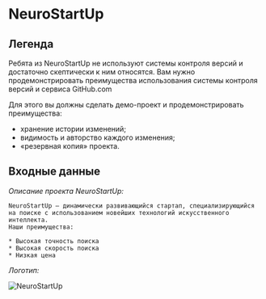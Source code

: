 # NeuroStartUp

## Легенда
Ребята из NeuroStartUp не используют системы контроля версий и 
достаточно скептически к ним относятся. Вам нужно продемонстрировать 
преимущества использования системы контроля версий и сервиса 
GitHub.com

Для этого вы должны сделать демо-проект и продемонстрировать 
преимущества:
* хранение истории изменений;
* видимость и авторство каждого изменения;
* «резервная копия» проекта.

## Входные данные
*Описание проекта NeuroStartUp:*

    NeuroStartUp — динамически развивающийся стартап, специализирующийся
    на поиске с использованием новейших технологий искусственного интеллекта. 
    Наши преимущества:

    * Высокая точность поиска
    * Высокая скорость поиска
    * Низкая цена
*Логотип:*

![NeuroStartUp](https://camo.githubusercontent.com/ace14ee894d150192a7b05b12410738aa65528da742bbce69315a5f441320ea7/68747470733a2f2f692e696d6775722e636f6d2f495a4f525769492e706e67)